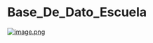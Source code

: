 # Base_De_Dato_Escuela
[![image.png](https://i.postimg.cc/W3FDmYV6/image.png)](https://postimg.cc/DJhyng88)
